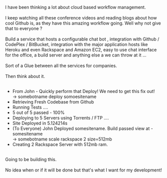 I have been thinking a lot about cloud based workflow management.<br />
<br />
I keep watching all these conference videos and reading blogs about how cool Github is, as they have this amazing workflow going. Well why not give that to everyone ?<br />
<br />
Build a service that hosts a configurable chat bot , integration with Github / CodePlex / BitBucket, integration with the major application hosts like Heroku and even Rackspace and Amazon EC2, easy to use chat interface for the office, a build server and anything else a we can throw at it ...<br />
<br />
Sort of a Glue between all the services for companies.<br />
<br />
Then think about it.<br />
<br />
* From John - Quickly perform that Deploy! We need to get this fix out!<br />
-&gt; somebotname deploy somoesitename<br />
* Retrieving Fresh Codebase from Github<br />
* Running Tests ....<br />
* 5 out of 5 passed - 100%<br />
* Deploying to 5 Servers using Torrents / FTP ....<br />
* Site Deployed in 5.124214s<br />
* (To Everyone) John Deployed somesitename. Build passed view at - somesitename<br />
-&gt; somebotname scale rackspace 2 size=512mb<br />
* Creating 2 Rackspace Server with 512mb ram.<br />
<br />
Going to be building this.<br />
<br />
No idea when or if it will be done but that's what I want for my development!